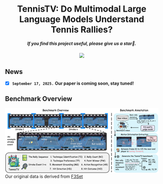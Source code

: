 <div align="center">

<h1>  TennisTV: Do Multimodal Large Language Models Understand Tennis Rallies? </h1>

<h5 align="center"> If you find this project useful, please give us a star🌟.

<h5 align="center"> 

<a href=''><img src='https://img.shields.io/badge/Paper-Arxiv-red'></a>

</h5>
</div>

## News
- [x] **`September 17, 2025.`** **Our paper is coming soon, stay tuned!**


## Benchmark Overview
![](/benchmark_overview.png)
Our original data is derived from [F3Set](https://github.com/F3Set/F3Set)


